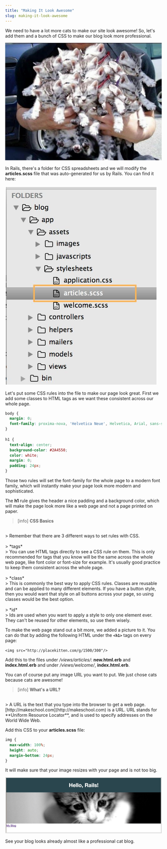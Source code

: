 ```yaml
---
title: "Making It Look Awesome"
slug: making-it-look-awesome
---     
```


We need to have a lot more cats to make our site look awesome! So, let's add them and a bunch of CSS to make our blog look more professional.

![Lots of kittens](./1-kitties.png "Lots of kittens")

In Rails, there's a folder for CSS spreadsheets and we will modify the **articles.scss** file that was auto-generated for us by Rails. You can find it here:

![The CSS file in Sublime](./2-articles-css.png "The CSS file in Sublime")

Let's put some CSS rules into the file to make our page look great. First we add some classes to HTML tags as we want these consistent across our whole page.

```css
body {
  margin: 0;
  font-family: proxima-nova, 'Helvetica Neue', Helvetica, Arial, sans-serif;
}

h1 {
  text-align: center;
  background-color: #2A4550;
  color: white;
  margin: 0;
  padding: 24px;
}
```

Those two rules will set the font-family for the whole page to a modern font family, which will instantly make your page look more modern and sophisticated.

The **h1** rule gives the header a nice padding and a background color, which will make the page look more like a web page and not a page printed on paper.

> [info]
> **CSS Basics**
<br/>
> Remember that there are 3 different ways to set rules with CSS. 
<br/>
<br/>
> *tags*
<br/>
> You can use HTML tags directly to see a CSS rule on them. This is only recommended for tags that you know will be the same across the whole web page, like font color or font-size for example. It's usually good practice to keep them consistent across the whole page.
<br/>
<br/>
> *class*
<br/>
> This is commonly the best way to apply CSS rules. Classes are reusable and can be applied to many different elements. If you have a button style, then you would want that style on all buttons across your page, so using classes would be the best option. 
<br/>
<br/>
> *id*
<br/>
> Ids are used when you want to apply a style to only one element ever. They can't be reused for other elements, so use them wisely.

To make the web page stand out a bit more, we added a picture to it. You can do that by adding the following HTML under the **`<h1>`** tags on every page:

`<img src="http://placekitten.com/g/1500/300"/>`

Add this to the files under */views/articles/*: **new.html.erb** and **index.html.erb** and under */views/welcome/*, **index.html.erb**.

You can of course put any image URL you want to put. We just chose cats because cats are awesome!

> [info]
> **What's a URL?**
<br/>
> A URL is the text that you type into the browser to get a web page. [http://makeschool.com](http://makeschool.com) is a URL. URL stands for **Uniform Resource Locator**, and is used to specify addresses on the World Wide Web.

Add this CSS to your **articles.scss** file:

```css
img {
  max-width: 100%;
  height: auto;
  margin-bottom: 24px;
}
```

It will make sure that your image resizes with your page and is not too big.

![A simple blog with a cat](./3-blog-with-cat.png "A simple blog with a cat")

See your blog looks already almost like a professional cat blog.